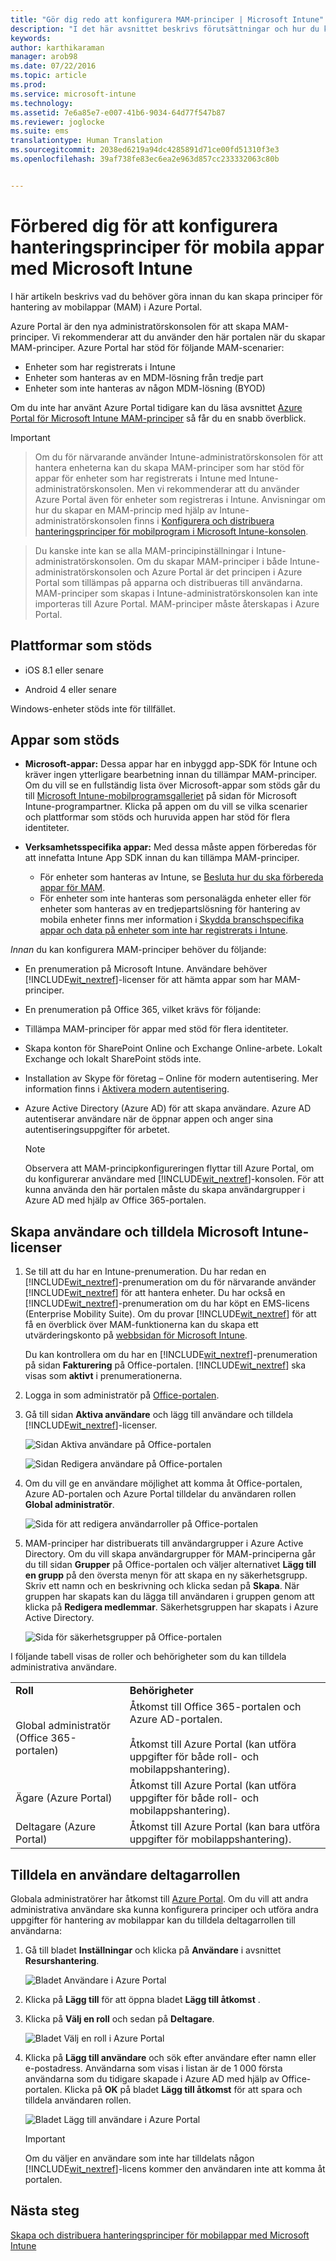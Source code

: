 ```yaml
---
title: "Gör dig redo att konfigurera MAM-principer | Microsoft Intune"
description: "I det här avsnittet beskrivs förutsättningar och hur du konfigurerar användare innan du kan skapa hanteringsprinciper för mobilappar."
keywords: 
author: karthikaraman
manager: arob98
ms.date: 07/22/2016
ms.topic: article
ms.prod: 
ms.service: microsoft-intune
ms.technology: 
ms.assetid: 7e6a85e7-e007-41b6-9034-64d77f547b87
ms.reviewer: joglocke
ms.suite: ems
translationtype: Human Translation
ms.sourcegitcommit: 2038ed6219a94dc4285891d71ce00fd51310f3e3
ms.openlocfilehash: 39af738fe83ec6ea2e963d857cc233332063c80b


---
```


# Förbered dig för att konfigurera hanteringsprinciper för mobila appar med Microsoft Intune
I här artikeln beskrivs vad du behöver göra innan du kan skapa principer för hantering av mobilappar (MAM) i Azure Portal.

Azure Portal är den nya administratörskonsolen för att skapa MAM-principer. Vi rekommenderar att du använder den här portalen när du skapar MAM-principer. Azure Portal har stöd för följande MAM-scenarier:
- Enheter som har registrerats i Intune
- Enheter som hanteras av en MDM-lösning från tredje part
- Enheter som inte hanteras av någon MDM-lösning (BYOD)

Om du inte har använt Azure Portal tidigare kan du läsa avsnittet [Azure Portal för Microsoft Intune MAM-principer](azure-portal-for-microsoft-intune-mam-policies.md) så får du en snabb överblick.

>[!IMPORTANT]

> Om du för närvarande använder Intune-administratörskonsolen för att hantera enheterna kan du skapa MAM-principer som har stöd för appar för enheter som har registrerats i Intune med Intune-administratörskonsolen. Men vi rekommenderar att du använder Azure Portal även för enheter som registreras i Intune. Anvisningar om hur du skapar en MAM-princip med hjälp av Intune-administratörskonsolen finns i [Konfigurera och distribuera hanteringsprinciper för mobilprogram i Microsoft Intune-konsolen](configure-and-deploy-mobile-application-management-policies-in-the-microsoft-intune-console.md).

> Du kanske inte kan se alla MAM-principinställningar i Intune-administratörskonsolen. Om du skapar MAM-principer i både Intune-administratörskonsolen och Azure Portal är det principen i Azure Portal som tillämpas på apparna och distribueras till användarna.
> MAM-principer som skapas i Intune-administratörskonsolen kan inte importeras till Azure Portal.  MAM-principer måste återskapas i Azure Portal.


##  Plattformar som stöds
- iOS 8.1 eller senare

- Android 4 eller senare

Windows-enheter stöds inte för tillfället.
##  Appar som stöds
* **Microsoft-appar:** Dessa appar har en inbyggd app-SDK för Intune och kräver ingen ytterligare bearbetning innan du tillämpar MAM-principer.
Om du vill se en fullständig lista över Microsoft-appar som stöds går du till [Microsoft Intune-mobilprogramsgalleriet](https://www.microsoft.com/en-us/server-cloud/products/microsoft-intune/partners.aspx) på sidan för Microsoft Intune-programpartner. Klicka på appen om du vill se vilka scenarier och plattformar som stöds och huruvida appen har stöd för flera identiteter.
* **Verksamhetsspecifika appar:** Med dessa måste appen förberedas för att innefatta Intune App SDK innan du kan tillämpa MAM-principer.

  * För enheter som hanteras av Intune, se [Besluta hur du ska förbereda appar för MAM](decide-how-to-prepare-apps-for-mobile-application-management-with-microsoft-intune.md).
  * För enheter som inte hanteras som personalägda enheter eller för enheter som hanteras av en tredjepartslösning för hantering av mobila enheter finns mer information i [Skydda branschspecifika appar och data på enheter som inte har registrerats i Intune](protect-line-of-business-apps-and-data-on-devices-not-enrolled-in-microsoft-intune.md).

*Innan* du kan konfigurera MAM-principer behöver du följande:

-   En prenumeration på Microsoft Intune.    Användare behöver [!INCLUDE[wit_nextref](../includes/wit_nextref_md.md)]-licenser för att hämta appar som har MAM-principer.

-   En prenumeration på Office 365, vilket krävs för följande:
  - Tillämpa MAM-principer för appar med stöd för flera identiteter.
  - Skapa konton för SharePoint Online och Exchange Online-arbete. Lokalt Exchange och lokalt SharePoint stöds inte.
-   Installation av Skype för företag – Online för modern autentisering. Mer information finns i [Aktivera modern autentisering](http://social.technet.microsoft.com/wiki/contents/articles/34339.skype-for-business-online-enable-your-tenant-for-modern-authentication.aspx.md).


- Azure Active Directory (Azure AD) för att skapa användare. Azure AD autentiserar användare när de öppnar appen och anger sina autentiseringsuppgifter för arbetet.

    > [!NOTE]
    > Observera att MAM-principkonfigureringen flyttar till Azure Portal, om du konfigurerar användare med [!INCLUDE[wit_nextref](../includes/wit_nextref_md.md)]-konsolen. För att kunna använda den här portalen måste du skapa användargrupper i Azure AD med hjälp av Office 365-portalen.


## Skapa användare och tilldela Microsoft Intune-licenser

1. Se till att du har en Intune-prenumeration. Du har redan en [!INCLUDE[wit_nextref](../includes/wit_nextref_md.md)]-prenumeration om du för närvarande använder [!INCLUDE[wit_nextref](../includes/wit_nextref_md.md)] för att hantera enheter.  Du har också en [!INCLUDE[wit_nextref](../includes/wit_nextref_md.md)]-prenumeration om du har köpt en EMS-licens (Enterprise Mobility Suite). Om du provar [!INCLUDE[wit_nextref](../includes/wit_nextref_md.md)] för att få en överblick över MAM-funktionerna kan du skapa ett utvärderingskonto på [webbsidan för Microsoft Intune](http://www.microsoft.com/en-us/server-cloud/products/microsoft-intune/).

    Du kan kontrollera om du har en [!INCLUDE[wit_nextref](../includes/wit_nextref_md.md)]-prenumeration på sidan **Fakturering** på Office-portalen.  [!INCLUDE[wit_nextref](../includes/wit_nextref_md.md)] ska visas som **aktivt** i prenumerationerna.

2.  Logga in som administratör på [Office-portalen](http://portal.office.com).

3.  Gå till sidan **Aktiva användare** och lägg till användare och tilldela [!INCLUDE[wit_nextref](../includes/wit_nextref_md.md)]-licenser.

    ![Sidan Aktiva användare på Office-portalen](../media/AppManagement/OfficePortal_AddUsers.png)

    ![Sidan Redigera användare på Office-portalen](../media/AppManagement/OfficePortal_AssignLicenses.png)

4.  Om du vill ge en användare möjlighet att komma åt Office-portalen, Azure AD-portalen och Azure Portal tilldelar du användaren rollen **Global administratör**.

    ![Sida för att redigera användarroller på Office-portalen](../media/AppManagement/OfficePortal_AddRoletoUser.png)

5.  MAM-principer har distribuerats till användargrupper i Azure Active Directory. Om du vill skapa användargrupper för MAM-principerna går du till sidan **Grupper** på Office-portalen och väljer alternativet **Lägg till en grupp** på den översta menyn för att skapa en ny säkerhetsgrupp.  Skriv ett namn och en beskrivning och klicka sedan på **Skapa**. När gruppen har skapats kan du lägga till användaren i gruppen genom att klicka på **Redigera medlemmar**. Säkerhetsgruppen har skapats i Azure Active Directory.

    ![Sida för säkerhetsgrupper på Office-portalen](../media/AppManagement/OfficePortal_CreateGroups.png)

I följande tabell visas de roller och behörigheter som du kan tilldela administrativa användare.

|||
|--|----|
|**Roll**|**Behörigheter**|
|Global administratör (Office 365-portalen)|Åtkomst till Office 365-portalen och Azure AD-portalen.<br /><br />Åtkomst till Azure Portal (kan utföra uppgifter för både roll- och mobilappshantering).|
|Ägare (Azure Portal)|Åtkomst till Azure Portal (kan utföra uppgifter för både roll- och mobilappshantering).|
|Deltagare (Azure Portal)|Åtkomst till Azure Portal (kan bara utföra uppgifter för mobilappshantering).|

## Tilldela en användare deltagarrollen

Globala administratörer har åtkomst till [Azure Portal](https://portal.azure.com).  Om du vill att andra administrativa användare ska kunna konfigurera principer och utföra andra uppgifter för hantering av mobilappar kan du tilldela deltagarrollen till användarna:


1.  Gå till bladet **Inställningar** och klicka på **Användare** i avsnittet **Resurshantering**.

    ![Bladet Användare i Azure Portal](../media/AppManagement/AzurePortal_MAM_AddUsers.png)

2.  Klicka på **Lägg till** för att öppna bladet **Lägg till åtkomst** .

3.  Klicka på **Välj en roll** och sedan på **Deltagare**.

    ![Bladet Välj en roll i Azure Portal](../media/AppManagement/AzurePortal_MAM_AddRole.png)

4.  Klicka på **Lägg till användare** och sök efter användare efter namn eller e-postadress. Användarna som visas i listan är de 1 000 första användarna som du tidigare skapade i Azure AD med hjälp av Office-portalen. Klicka på **OK** på bladet **Lägg till åtkomst** för att spara och tilldela användaren rollen.

    ![Bladet Lägg till användare i Azure Portal](../media/AppManagement/AzurePortal_MAM_AddusertoRole.png)

    > [!IMPORTANT]
    > Om du väljer en användare som inte har tilldelats någon [!INCLUDE[wit_nextref](../includes/wit_nextref_md.md)]-licens kommer den användaren inte att komma åt portalen.

## Nästa steg
[Skapa och distribuera hanteringsprinciper för mobilappar med Microsoft Intune](create-and-deploy-mobile-app-management-policies-with-microsoft-intune.md)



<!--HONumber=Jul16_HO4-->


